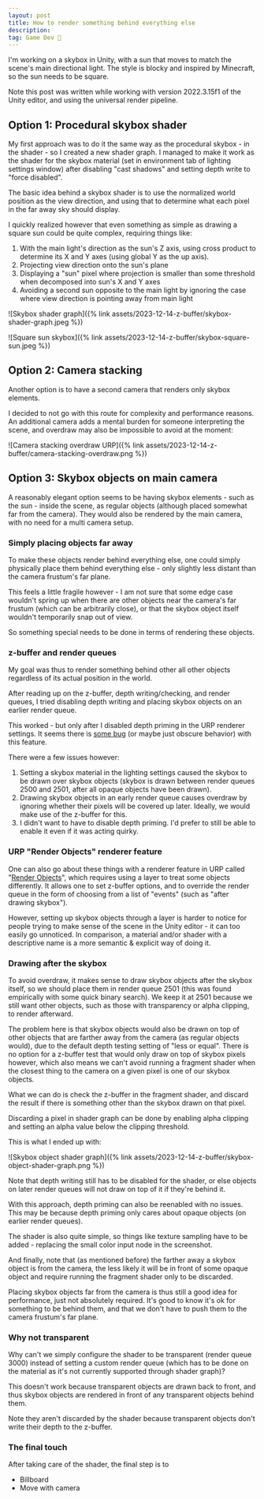 ```yaml
---
layout: post
title: How to render something behind everything else
description:
tag: Game Dev 👾
---
```


I'm working on a skybox in Unity, with a sun that moves to match the scene's main directional light. The style is blocky and inspired by Minecraft, so the sun needs to be square.

Note this post was written while working with version 2022.3.15f1 of the Unity editor, and using the universal render pipeline.

## Option 1: Procedural skybox shader

My first approach was to do it the same way as the procedural skybox - in the shader - so I created a new shader graph. I managed to make it work as the shader for the skybox material (set in environment tab of lighting settings window) after disabling "cast shadows" and setting depth write to "force disabled".

The basic idea behind a skybox shader is to use the normalized world position as the view direction, and using that to determine what each pixel in the far away sky should display.

I quickly realized however that even something as simple as drawing a square sun could be quite complex, requiring things like:

1. With the main light's direction as the sun's Z axis, using cross product to determine its X and Y axes (using global Y as the up axis).
1. Projecting view direction onto the sun's plane
1. Displaying a "sun" pixel where projection is smaller than some threshold when decomposed into sun's X and Y axes
1. Avoiding a second sun opposite to the main light by ignoring the case where view direction is pointing away from main light

![Skybox shader graph]({% link assets/2023-12-14-z-buffer/skybox-shader-graph.jpeg %})

![Square sun skybox]({% link assets/2023-12-14-z-buffer/skybox-square-sun.jpeg %})

## Option 2: Camera stacking

Another option is to have a second camera that renders only skybox elements.

I decided to not go with this route for complexity and performance reasons. An additional camera adds a mental burden for someone interpreting the scene, and overdraw may also be impossible to avoid at the moment:

![Camera stacking overdraw URP]({% link assets/2023-12-14-z-buffer/camera-stacking-overdraw.png %})

## Option 3: Skybox objects on main camera

A reasonably elegant option seems to be having skybox elements - such as the sun - inside the scene, as regular objects (although placed somewhat far from the camera). They would also be rendered by the main camera, with no need for a multi camera setup.

### Simply placing objects far away

To make these objects render behind everything else, one could simply physically place them behind everything else - only slightly less distant than the camera frustum's far plane.

This feels a little fragile however - I am not sure that some edge case wouldn't spring up when there are other objects near the camera's far frustum (which can be arbitrarily close), or that the skybox object itself wouldn't temporarily snap out of view.

So something special needs to be done in terms of rendering these objects.

### z-buffer and render queues

My goal was thus to render something behind other all other objects regardless of its actual position in the world.

After reading up on the z-buffer, depth writing/checking, and render queues, I tried disabling depth writing and placing skybox objects on an earlier render queue.

This worked - but only after I disabled depth priming in the URP renderer settings. It seems there is [some bug](https://forum.unity.com/threads/depth-priming-breaks-depth-write.1527241/) (or maybe just obscure behavior) with this feature.

There were a few issues however:

1. Setting a skybox material in the lighting settings caused the skybox to be drawn over skybox objects (skybox is drawn between render queues 2500 and 2501, after all opaque objects have been drawn).
2. Drawing skybox objects in an early render queue causes overdraw by ignoring whether their pixels will be covered up later. Ideally, we would make use of the z-buffer for this.
3. I didn't want to have to disable depth priming. I'd prefer to still be able to enable it even if it was acting quirky.

### URP "Render Objects" renderer feature

One can also go about these things with a renderer feature in URP called "[Render Objects](https://docs.unity3d.com/Packages/com.unity.render-pipelines.universal@14.0/manual/renderer-features/renderer-feature-render-objects.html)", which requires using a layer to treat some objects differently. It allows one to set z-buffer options, and to override the render queue in the form of choosing from a list of "events" (such as "after drawing skybox").

However, setting up skybox objects through a layer is harder to notice for people trying to make sense of the scene in the Unity editor - it can too easily go unnoticed. In comparison, a material and/or shader with a descriptive name is a more semantic & explicit way of doing it.

### Drawing after the skybox

To avoid overdraw, it makes sense to draw skybox objects after the skybox itself, so we should place them in render queue 2501 (this was found empirically with some quick binary search). We keep it at 2501 because we still want other objects, such as those with transparency or alpha clipping, to render afterward.

The problem here is that skybox objects would also be drawn on top of other objects that are farther away from the camera (as regular objects would), due to the default depth testing setting of "less or equal". There is no option for a z-buffer test that would only draw on top of skybox pixels however, which also means we can't avoid running a fragment shader when the closest thing to the camera on a given pixel is one of our skybox objects.

What we can do is check the z-buffer in the fragment shader, and discard the result if there is something other than the skybox drawn on that pixel.

Discarding a pixel in shader graph can be done by enabling alpha clipping and setting an alpha value below the clipping threshold.

This is what I ended up with:

![Skybox object shader graph]({% link assets/2023-12-14-z-buffer/skybox-object-shader-graph.png %})

Note that depth writing still has to be disabled for the shader, or else objects on later render queues will not draw on top of it if they're behind it.

With this approach, depth priming can also be reenabled with no issues. This may be because depth priming only cares about opaque objects (on earlier render queues).

The shader is also quite simple, so things like texture sampling have to be added - replacing the small color input node in the screenshot.

And finally, note that (as mentioned before) the farther away a skybox object is from the camera, the less likely it will be in front of some opaque object and require running the fragment shader only to be discarded.

Placing skybox objects far from the camera is thus still a good idea for performance, just not absolutely required. It's good to know it's ok for something to be behind them, and that we don't have to push them to the camera frustum's far plane.

### Why not transparent

Why can't we simply configure the shader to be transparent (render queue 3000) instead of setting a custom render queue (which has to be done on the material as it's not currently supported through shader graph)?

This doesn't work because transparent objects are drawn back to front, and thus skybox objects are rendered in front of any transparent objects behind them.

Note they aren't discarded by the shader because transparent objects don't write their depth to the z-buffer.

### The final touch

After taking care of the shader, the final step is to

- Billboard
- Move with camera
